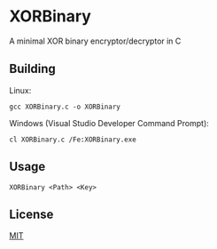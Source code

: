 # XORBinary
A minimal XOR binary encryptor/decryptor in C

## Building
Linux:
```
gcc XORBinary.c -o XORBinary
```
Windows (Visual Studio Developer Command Prompt):
```
cl XORBinary.c /Fe:XORBinary.exe
```

## Usage
```
XORBinary <Path> <Key>
```

## License
[MIT](LICENSE)
